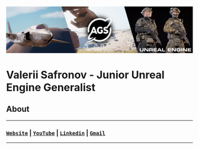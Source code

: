 ![Header](https://github.com/Nestealiketea/Nestealiketea/blob/master/Images/Header.png)

# Valerii Safronov - Junior Unreal Engine Generalist

## About
___

### [`Website`](https://www.nesteagames.com/home) | [`YouTube`](http://www.youtube.com/@nest_game) | [`Linkedin`](https://www.linkedin.com/in/valeriisafronov) | [`Gmail`​](nestgamehelp@gmail.com)

___
